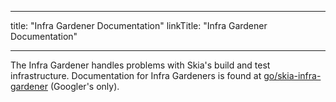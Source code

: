
---
title: "Infra Gardener Documentation"
linkTitle: "Infra Gardener Documentation"

---


The Infra Gardener handles problems with Skia's build and test infrastructure.
Documentation for Infra Gardeners is found at [go/skia-infra-gardener](http://go/skia-infra-gardener) (Googler's only).

